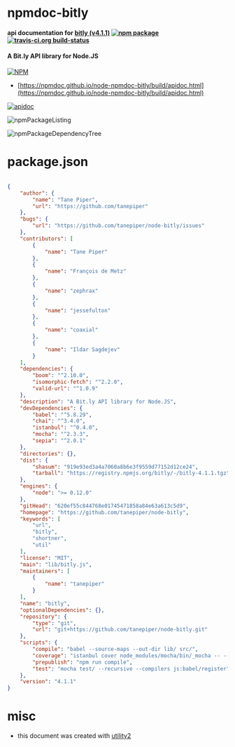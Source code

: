 # npmdoc-bitly

#### api documentation for  [bitly (v4.1.1)](https://github.com/tanepiper/node-bitly)  [![npm package](https://img.shields.io/npm/v/npmdoc-bitly.svg?style=flat-square)](https://www.npmjs.org/package/npmdoc-bitly) [![travis-ci.org build-status](https://api.travis-ci.org/npmdoc/node-npmdoc-bitly.svg)](https://travis-ci.org/npmdoc/node-npmdoc-bitly)

#### A Bit.ly API library for Node.JS

[![NPM](https://nodei.co/npm/bitly.png?downloads=true&downloadRank=true&stars=true)](https://www.npmjs.com/package/bitly)

- [https://npmdoc.github.io/node-npmdoc-bitly/build/apidoc.html](https://npmdoc.github.io/node-npmdoc-bitly/build/apidoc.html)

[![apidoc](https://npmdoc.github.io/node-npmdoc-bitly/build/screenCapture.buildCi.browser.%252Ftmp%252Fbuild%252Fapidoc.html.png)](https://npmdoc.github.io/node-npmdoc-bitly/build/apidoc.html)

![npmPackageListing](https://npmdoc.github.io/node-npmdoc-bitly/build/screenCapture.npmPackageListing.svg)

![npmPackageDependencyTree](https://npmdoc.github.io/node-npmdoc-bitly/build/screenCapture.npmPackageDependencyTree.svg)



# package.json

```json

{
    "author": {
        "name": "Tane Piper",
        "url": "https://github.com/tanepiper"
    },
    "bugs": {
        "url": "https://github.com/tanepiper/node-bitly/issues"
    },
    "contributors": [
        {
            "name": "Tane Piper"
        },
        {
            "name": "François de Metz"
        },
        {
            "name": "zephrax"
        },
        {
            "name": "jessefulton"
        },
        {
            "name": "coaxial"
        },
        {
            "name": "Ildar Sagdejev"
        }
    ],
    "dependencies": {
        "boom": "^2.10.0",
        "isomorphic-fetch": "^2.2.0",
        "valid-url": "^1.0.9"
    },
    "description": "A Bit.ly API library for Node.JS",
    "devDependencies": {
        "babel": "^5.8.29",
        "chai": "^3.4.0",
        "istanbul": "^0.4.0",
        "mocha": "^2.3.3",
        "sepia": "^2.0.1"
    },
    "directories": {},
    "dist": {
        "shasum": "919e93ed3a4a7060a8b6e3f9559d77152d12ce24",
        "tarball": "https://registry.npmjs.org/bitly/-/bitly-4.1.1.tgz"
    },
    "engines": {
        "node": ">= 0.12.0"
    },
    "gitHead": "620ef55c844768e01745471858a84e63a613c5d9",
    "homepage": "https://github.com/tanepiper/node-bitly",
    "keywords": [
        "url",
        "bitly",
        "shortner",
        "util"
    ],
    "license": "MIT",
    "main": "lib/bitly.js",
    "maintainers": [
        {
            "name": "tanepiper"
        }
    ],
    "name": "bitly",
    "optionalDependencies": {},
    "repository": {
        "type": "git",
        "url": "git+https://github.com/tanepiper/node-bitly.git"
    },
    "scripts": {
        "compile": "babel --source-maps --out-dir lib/ src/",
        "coverage": "istanbul cover node_modules/mocha/bin/_mocha -- --compilers js:babel/register --colors --reporter dot test/",
        "prepublish": "npm run compile",
        "test": "mocha test/ --recursive --compilers js:babel/register"
    },
    "version": "4.1.1"
}
```



# misc
- this document was created with [utility2](https://github.com/kaizhu256/node-utility2)
